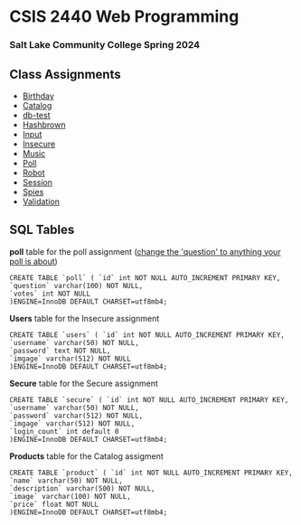<h1>CSIS 2440 Web Programming </h1>
<h3>Salt Lake Community College Spring 2024</h3>

<h2> Class Assignments</h2>
<ul> 
<li> <a href="/birthday"> Birthday </a> </li>
<li> <a href="/catalog"> Catalog </a> </li>
<li> <a href="/db-test"> db-test </a> </li>
<li> <a href="/hashbrown"> Hashbrown </a> </li>
<li> <a href="/input"> Input </a> </li>
<li> <a href="/insecure"> Insecure </a> </li>
<li> <a href="/music"> Music </a> </li>
<li> <a href="/poll"> Poll </a> </li>
<li> <a href="/robot"> Robot </a> 
<li> <a href="/session"> Session </a> </li>
<li> <a href="/spies"> Spies </a> </li>
<li> <a href="/validation"> Validation </a> </li>
</ul>
<h2> SQL Tables </h2>


<p> <strong>poll</strong> table for the poll assignment (<u>change the 'question' to anything your poll is about</u>)</p>

    CREATE TABLE `poll` ( `id` int NOT NULL AUTO_INCREMENT PRIMARY KEY,
    `question` varchar(100) NOT NULL,
    `votes` int NOT NULL
    )ENGINE=InnoDB DEFAULT CHARSET=utf8mb4;

<p> <strong>Users</strong> table for the Insecure assignment</p>

    CREATE TABLE `users` ( `id` int NOT NULL AUTO_INCREMENT PRIMARY KEY,
    `username` varchar(50) NOT NULL,
    `password` text NOT NULL,
    `imgage` varchar(512) NOT NULL
    )ENGINE=InnoDB DEFAULT CHARSET=utf8mb4;

<p><strong>Secure</strong> table for the Secure assignment</p>

    CREATE TABLE `secure` ( `id` int NOT NULL AUTO_INCREMENT PRIMARY KEY,
    `username` varchar(50) NOT NULL,
    `password` varchar(512) NOT NULL,
    `imgage` varchar(512) NOT NULL,
    `login_count` int default 0
    )ENGINE=InnoDB DEFAULT CHARSET=utf8mb4;

<p> <strong>Products</strong> table for the Catalog assigment</p>

    CREATE TABLE `product` ( `id` int NOT NULL AUTO_INCREMENT PRIMARY KEY,
    `name` varchar(50) NOT NULL,
    `description` varchar(500) NOT NULL,
    `image` varchar(100) NOT NULL,
    `price` float NOT NULL
    )ENGINE=InnoDB DEFAULT CHARSET=utf8mb4;


